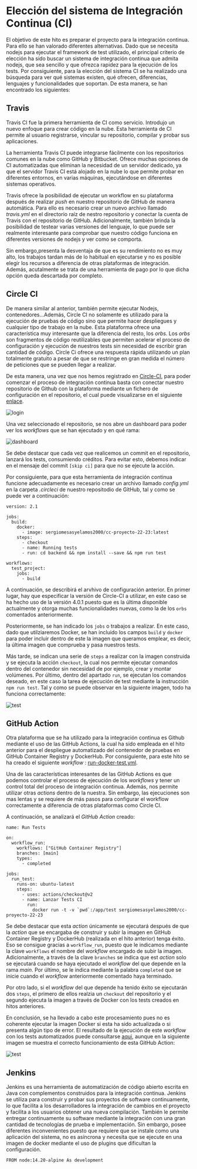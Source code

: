 # Elección del sistema de Integración Continua (CI)

El objetivo de este hito es preparar el proyecto para la integración continua. Para ello se han valorado diferentes alternativas. Dado que se necesita nodejs para ejecutar el framework de test utilizado, el principal criterio de elección ha sido buscar un sistema de integración continua que admita nodejs, que sea sencillo y que ofrezca rapidez para la ejecución de los tests. Por consiguiente, para la elección del sistema CI se ha realizado una búsqueda para ver qué sistemas existen, qué ofrecen, diferencias, lenguajes y funcionalidades que soportan. De esta manera, se han encontrado los siguientes:

## Travis
Travis CI fue la primera herramienta de CI como servicio. Introdujo un nuevo enfoque para crear código en la nube. Esta herramienta de CI permite al usuario registrarse, vincular su repositorio, compilar y probar sus aplicaciones.

La herramienta Travis CI puede integrarse fácilmente con los repositorios comunes en la nube como GitHub y Bitbucket. Ofrece muchas opciones de CI automatizadas que eliminan la necesidad de un servidor dedicado, ya que el servidor Travis CI está alojado en la nube lo que permite probar en diferentes entornos, en varias máquinas, ejecutándose en diferentes sistemas operativos.

Travis ofrece la posibilidad de ejecutar un workflow en su plataforma después de realizar _push_ en nuestro repositorio de GitHub de manera automática. Para ello es necesario crear un nuevo archivo llamado _travis.yml_ en el directorio raíz de nestro repositorio y conectar la cuenta de Travis con el repositorio de GitHub. Adicionalmente, también brinda la posibilidad de testear varias versiones del lenguaje, lo que puede ser realmente interesante para comprobar que nuestro código funciona en diferentes versiones de nodejs y ver como se comporta.

Sin embargo,presenta la desventaja de que es su rendimiento no es muy alto, los trabajos tardan más de lo habitual en ejecutarse y no es posible elegir los recursos a diferencia de otras plataformas de integración. Además, acutalmente se trata de una herramienta de pago por lo que dicha opción queda descartada por completo.

## Circle CI

De manera similar al anterior, también permite ejecutar Nodejs, contenedores...Además, Circle CI no solamente es utilizado para la ejecución de pruebas de código sino que permite hacer despliegues y cualquier tipo de trabajo en la nube. Esta plataforma ofrece una característica muy interesante que la diferencia del resto, los _orbs_. Los _orbs_ son fragmentos de código reutilizables que permiten acelerar el proceso de configuración y ejecución de nuestros tests sin necesidad de escribir gran cantidad de código. Circle Ci ofrece una respuesta rápida utilizando un plan totalmente gratuito a pesar de que se restringe en gran medida el número de peticiones que se pueden llegar a realizar.

De esta manera, una vez que nos hemos registrado en [Circle-CI](https://circleci.com/), para poder comenzar el proceso de integración continua basta con conectar nuestro repositorio de Github con la plataforma mediante un fichero de configuración en el repositorio, el cual puede visualizarse en el siguiente [enlace](./../../../.circleci/config.yml). 

![login](./../../img/loginCircle.PNG)

Una vez seleccionado el repositorio, se nos abre un dashboard para poder ver los _workflows_ que se han ejecutado y en qué rama:

![dashboard](./../../img/dashboard.PNG)

Se debe destacar que cada vez que realicemos un commit en el repositorio, lanzará los tests, consumiendo créditos. Para evitar esto, debemos indicar en el mensaje del commit `[skip ci]` para que no se ejecute la acción.

Por consiguiente, para que esta herramienta de integración continua funcione adecuadamente es necesario crear un archivo llamado _config.yml_ en la carpeta _.circleci_ de nuestro repositodio de GitHub, tal y como se puede ver a continuación:

```
version: 2.1

jobs:
  build:
    docker:
      - image: sergiomesasyelamos2000/cc-proyecto-22-23:latest
    steps:
      - checkout
      - name: Running tests
      - run: cd backend && npm install --save && npm run test

workflows:
  test_project:
    jobs:
      - build
```

A continuación, se describirá el arvhivo de configuración anterior. En primer lugar, hay que especificar la versión de Circle-CI a utilizar, en este caso se ha hecho uso de la versión 4.0.1 puesto que es la última disponible actualmente y otorga muchas funcionalidades nuevas, como la de los `orbs` comentados anteriormente.

Posteriormente, se han indicado los `jobs` o trabajos a realizar. En este caso, dado que utilziaremos Docker, se han incluido los campos `build` y `docker` para poder incluir dentro de este la imagen que queramos emplear, es decir, la última imagen que comprueba y pasa nuestros tests.

Más tarde, se indican una serie de `steps` a realizar con la imagen construida y se ejecuta la acción `checkout`, la cual nos permite ejecutar comandos dentro del contenedor sin necesidad de por ejemplo, crear y montar volúmenes. Por último, dentro del apartado `run`, se ejecutan los comandos deseado, en este caso la tarea de ejecución de test mediante la instrucción `npm run test`. 
Tal y como se puede observar en la siguiente imagen, todo ha funciona correctamente:

![test](./../../img/testCircle.PNG)

## GitHub Action

Otra plataforma que se ha utilizado para la integración continua es Github mediante el uso de las GitHub Actions, la cual ha sido empleada en el hito anterior para el despliegue automatizado del contenedor de pruebas en GitHub Container Registry y DockerHub. Por consiguiente, para este hito se ha creado el siguiente _workflow_ : [run-docker-test.yml](./../../../.github/workflows/github-actions.yml).

Una de las características interesantes de las GitHub Actions es que podemos controlar el proceso de ejecución de los _workflows_ y tener un control total del proceso de integración continua. Además, nos permite utilizar otras _actions_ dentro de la nuestra. Sin embargo, las ejecuciones son mas lentas y se requiere de más pasos para configurar el workflow correctamente a diferencia de otras plataformas como Circle CI.

A continuación, se analizará el _GitHub Action_ creado:
```
name: Run Tests

on:
  workflow_run:
    workflows: ["GitHub Container Registry"]
    branches: [main]
    types:
      - completed

jobs:
  run_test:
    runs-on: ubuntu-latest
    steps:
      - uses: actions/checkout@v2
      - name: Lanzar Tests CI
        run:
          docker run -t -v `pwd`:/app/test sergiomesasyelamos2000/cc-proyecto-22-23
```

Se debe destacar que esta _action_ únicamente se ejecutará después de que la _action_ que se encargaba de construir y subir la imagen en GitHub Container Registry y DockerHub (realizada en el hito anterior) tenga éxito. Eso se consigue gracias a `workflow_run`, puesto que le indicamos mediante la clave `workflows` el nombre del _workflow_ encargado de subir la imagen. Adicionalmente, a través de la clave `branches` se indica que est _action_ solo se ejecutará cuando se haya ejecutado el _workflow_ del que depende en la rama _main_. Por último, se le indica mediante la palabra `completed` que se inicie cuando el _workflow_ anteriormente comentado haya terminado.

Por otro lado, si el _workflow_ del que depende ha tenido éxito se ejecutarán dos `steps`, el primero de ellos realzia un `checkout` del repositorio y el segundo  ejecuta la imagen a través de Docker con los tests creados en hitos anteriores.

En conclusión, se ha llevado a cabo este procesamiento pues no es coherente ejecutar la imagen Docker si esta ha sido actualizada o si presenta algún tipo de error. El resultado de la ejecución de este _workflow_ con los tests automatizados puede consultarse [aqui](), aunque en la siguiente imagen se muestra el correcto funcionamiento de esta GitHub Action:

![test](./../../img/testCircle.PNG)

## Jenkins
Jenkins es una herramienta de automatización de código abierto escrita en Java con complementos construidos para la integración continua. Jenkins se utiliza para construir y probar sus proyectos de software continuamente, lo que facilita a los desarrolladores la integración de cambios en el proyecto y facilita a los usuarios obtener una nueva compilación. También le permite entregar continuamente su software mediante la integración con una gran cantidad de tecnologías de prueba e implementación. Sin embargo, posee diferentes inconvenientes puesto que requiere que se instale como una aplicación del sistema, no es asíncrona y necesita que se ejecute en una imagen de docker mediante el uso de plugins que dificultan la configuración.







```
FROM node:14.20-alpine As development
```

